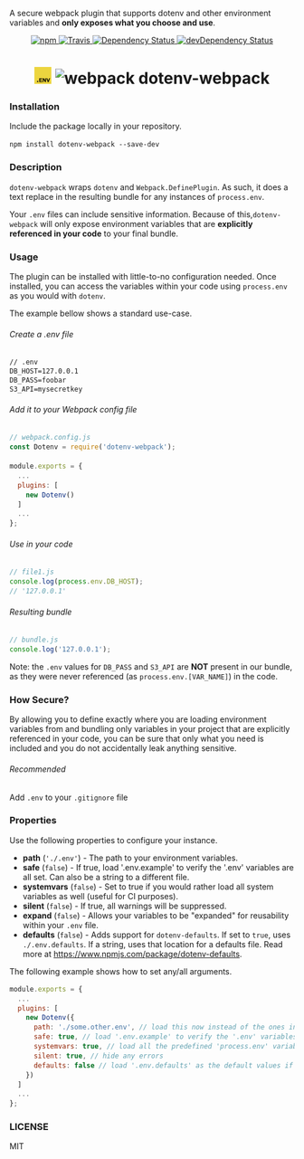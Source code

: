 A secure webpack plugin that supports dotenv and other environment variables and **only exposes what you choose and use**.

<div align="center">
  <a href="https://www.npmjs.com/package/dotenv-webpack" target="_blank">
    <img alt="npm" src="https://img.shields.io/npm/v/dotenv-webpack.svg?maxAge=0&style=flat" />
  </a>
  <a href="https://travis-ci.org/mrsteele/dotenv-webpack" target="_blank">
    <img alt="Travis" src="https://travis-ci.org/mrsteele/dotenv-webpack.svg?branch=master" />
  </a>
  <a href="https://david-dm.org/mrsteele/dotenv-webpack" target="_blank">
    <img alt="Dependency Status" src="https://david-dm.org/mrsteele/dotenv-webpack.svg" />
  </a>
  <a href="https://david-dm.org/mrsteele/dotenv-webpack?type=dev" target="_blank">
    <img alt="devDependency Status" src="https://david-dm.org/mrsteele/dotenv-webpack/dev-status.svg" />
  </a>

  <h1>
    <img width="30" heigth="30" src="https://raw.githubusercontent.com/motdotla/dotenv/master/dotenv.png" alt="dotenv" />
    <img width="30" heigth="30" src="https://webpack.js.org/assets/icon-square-big.svg" alt="webpack">
    dotenv-webpack
  </h1>
</div>

### Installation

Include the package locally in your repository.

`npm install dotenv-webpack --save-dev`

### Description

`dotenv-webpack` wraps `dotenv` and `Webpack.DefinePlugin`. As such, it does a text replace in the resulting bundle for any instances of `process.env`.

Your `.env` files can include sensitive information. Because of this,`dotenv-webpack` will only expose environment variables that are **explicitly referenced in your code** to your final bundle.

### Usage

The plugin can be installed with little-to-no configuration needed. Once installed, you can access the variables within your code using `process.env` as you would with `dotenv`.

The example bellow shows a standard use-case.

###### Create a .env file

```
// .env
DB_HOST=127.0.0.1
DB_PASS=foobar
S3_API=mysecretkey

```
###### Add it to your Webpack config file
```javascript
// webpack.config.js
const Dotenv = require('dotenv-webpack');

module.exports = {
  ...
  plugins: [
    new Dotenv()
  ]
  ...
};
```

###### Use in your code

```javascript
// file1.js
console.log(process.env.DB_HOST);
// '127.0.0.1'
```

###### Resulting bundle
```javascript
// bundle.js
console.log('127.0.0.1');
```

Note: the `.env` values for `DB_PASS` and  `S3_API` are **NOT** present in our bundle, as they were never referenced (as `process.env.[VAR_NAME]`) in the code.

### How Secure?

By allowing you to define exactly where you are loading environment variables from and bundling only variables in your project that are explicitly referenced in your code, you can be sure that only what you need is included and you do not accidentally leak anything sensitive.

###### Recommended

Add `.env` to your `.gitignore` file

### Properties

Use the following properties to configure your instance.

* **path** (`'./.env'`) - The path to your environment variables.
* **safe** (`false`) - If true, load '.env.example' to verify the '.env' variables are all set. Can also be a string to a different file.
* **systemvars** (`false`) - Set to true if you would rather load all system variables as well (useful for CI purposes).
* **silent** (`false`) - If true, all warnings will be suppressed.
* **expand** (`false`) - Allows your variables to be "expanded" for reusability within your `.env` file.
* **defaults** (`false`) - Adds support for `dotenv-defaults`. If set to `true`, uses `./.env.defaults`. If a string, uses that location for a defaults file. Read more at https://www.npmjs.com/package/dotenv-defaults.

The following example shows how to set any/all arguments.

```javascript
module.exports = {
  ...
  plugins: [
    new Dotenv({
      path: './some.other.env', // load this now instead of the ones in '.env'
      safe: true, // load '.env.example' to verify the '.env' variables are all set. Can also be a string to a different file.
      systemvars: true, // load all the predefined 'process.env' variables which will trump anything local per dotenv specs.
      silent: true, // hide any errors
      defaults: false // load '.env.defaults' as the default values if empty.
    })
  ]
  ...
};
```

### LICENSE

MIT
